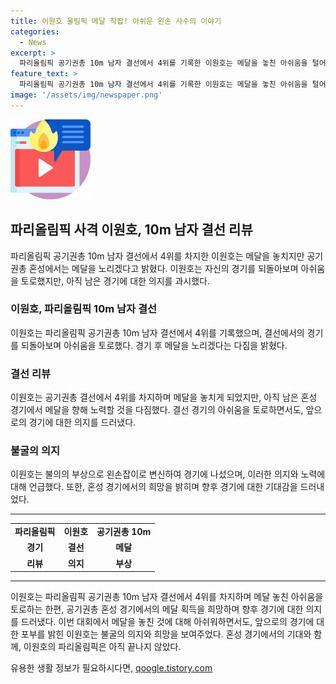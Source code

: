 ```yaml
---
title: 이원호 올림픽 메달 착잡! 아쉬운 왼손 사수의 이야기
categories:
  - News
excerpt: >
  파리올림픽 공기권총 10m 남자 결선에서 4위를 기록한 이원호는 메달을 놓친 아쉬움을 털어놓았다. 결선에서 엎치락뒤치락하며 3위를 노린 끝에 마침내 4위로 끝나자 실망을 호소했다. 그러나 공동취재구역에서 메달을 따고 싶다고 말하며 다가오는 혼성에 대한 기대를 밝혔다. 또한 왼손으로 총을 쏘는 불굴의 사나이로서의 이야기도 이어졌다. 이원호의 아쉬움과 희망, 그의 강렬한 경기 의지가 묘사되었다.
feature_text: >
  파리올림픽 공기권총 10m 남자 결선에서 4위를 기록한 이원호는 메달을 놓친 아쉬움을 털어놓았다. 결선에서 엎치락뒤치락하며 3위를 노린 끝에 마침내 4위로 끝나자 실망을 호소했다. 그러나 공동취재구역에서 메달을 따고 싶다고 말하며 다가오는 혼성에 대한 기대를 밝혔다. 또한 왼손으로 총을 쏘는 불굴의 사나이로서의 이야기도 이어졌다. 이원호의 아쉬움과 희망, 그의 강렬한 경기 의지가 묘사되었다.
image: '/assets/img/newspaper.png'
---
```


<p><img src="/assets/img/news.png" alt="rentncar 속보" /></p>

<h2 data-ke-size="size26">파리올림픽 사격 이원호, 10m 남자 결선 리뷰</h2>

<p data-ke-size="size16">파리올림픽 공기권총 10m 남자 결선에서 4위를 차지한 이원호는 메달을 놓치지만 공기권총 혼성에서는 메달을 노리겠다고 밝혔다. 이원호는 자신의 경기를 되돌아보며 아쉬움을 토로했지만, 아직 남은 경기에 대한 의지를 과시했다.</p>

<h3 data-ke-size="size24">이원호, 파리올림픽 10m 남자 결선</h3>

<p data-ke-size="size16">이원호는 파리올림픽 공기권총 10m 남자 결선에서 4위를 기록했으며, 결선에서의 경기를 되돌아보며 아쉬움을 토로했다. 경기 후 메달을 노리겠다는 다짐을 밝혔다.</p>

<h3 data-ke-size="size24">결선 리뷰</h3>

<p data-ke-size="size16">이원호는 공기권총 결선에서 4위를 차지하며 메달을 놓치게 되었지만, 아직 남은 혼성 경기에서 메달을 향해 노력할 것을 다짐했다. 결선 경기의 아쉬움을 토로하면서도, 앞으로의 경기에 대한 의지를 드러냈다.</p>

<h3 data-ke-size="size24">불굴의 의지</h3>

<p data-ke-size="size16">이원호는 불의의 부상으로 왼손잡이로 변신하여 경기에 나섰으며, 이러한 의지와 노력에 대해 언급했다. 또한, 혼성 경기에서의 희망을 밝히며 향후 경기에 대한 기대감을 드러내었다.</p>

<hr>

<table>
  <tr>
    <td style="text-align: center; height: 17px;"><b>파리올림픽</b></td>
    <td style="text-align: center; height: 17px;"><b>이원호</b></td>
    <td style="text-align: center; height: 17px;"><b>공기권총 10m</b></td>
  </tr>
  <tr>
    <td style="text-align: center; height: 17px;"><b>경기</b></td>
    <td style="text-align: center; height: 17px;"><b>결선</b></td>
    <td style="text-align: center; height: 17px;"><b>메달</b></td>
  </tr>
  <tr>
    <td style="text-align: center; height: 17px;"><b>리뷰</b></td>
    <td style="text-align: center; height: 17px;"><b>의지</b></td>
    <td style="text-align: center; height: 17px;"><b>부상</b></td>
  </tr>
</table>

<hr>

<p data-ke-size="size16">이원호는 파리올림픽 공기권총 10m 남자 결선에서 4위를 차지하며 메달 놓친 아쉬움을 토로하는 한편, 공기권총 혼성 경기에서의 메달 획득을 희망하며 향후 경기에 대한 의지를 드러냈다. 이번 대회에서 메달을 놓친 것에 대해 아쉬워하면서도, 앞으로의 경기에 대한 포부를 밝힌 이원호는 불굴의 의지와 희망을 보여주었다. 혼성 경기에서의 기대와 함께, 이원호의 파리올림픽은 아직 끝나지 않았다.</p>
유용한 생활 정보가 필요하시다면, <a href="https://qoogle.tistory.com" rel="dofollow">qoogle.tistory.com</a>



